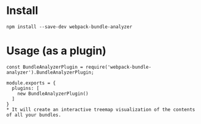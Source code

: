 # Install
``` npm install --save-dev webpack-bundle-analyzer ```
# Usage (as a plugin)
``` 
const BundleAnalyzerPlugin = require('webpack-bundle-analyzer').BundleAnalyzerPlugin;
 
module.exports = {
  plugins: [
    new BundleAnalyzerPlugin()
  ]
}
* It will create an interactive treemap visualization of the contents of all your bundles.
